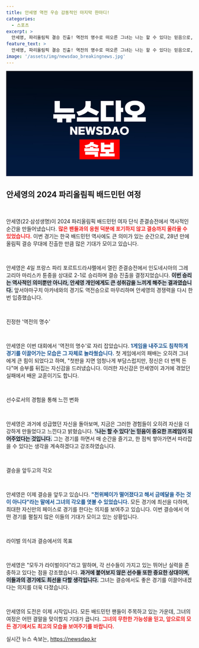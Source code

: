 ```yaml
---
title: 안세영 역전 우승 감동적인 마지막 한마디!
categories:
  - 스포츠
excerpt: >
  안세영, 파리올림픽 결승 진출! 역전의 명수로 떠오른 그녀는 나는 할 수 있다는 믿음으로, 세계 강자들과의 격돌을 준비 중입니다. 천위페이를 향한 도전도 예고한 그녀의 끈질긴 승부욕에 주목하세요!
feature_text: >
  안세영, 파리올림픽 결승 진출! 역전의 명수로 떠오른 그녀는 나는 할 수 있다는 믿음으로, 세계 강자들과의 격돌을 준비 중입니다. 천위페이를 향한 도전도 예고한 그녀의 끈질긴 승부욕에 주목하세요!
image: '/assets/img/newsdao_breakingnews.jpg'
---
```


<p><img src="/assets/img/newsdao_breakingnews.jpg" alt="pcversion 속보" /></p>

<h2 data-ke-size="size26">안세영의 2024 파리올림픽 배드민턴 여정</h2>

<p data-ke-size="size16">&nbsp;</p>

<p>안세영(22·삼성생명)이 2024 파리올림픽 배드민턴 여자 단식 준결승전에서 역사적인 순간을 만들어냈습니다. <b><span style="color: #ee2323;">많은 팬들과의 응원 덕분에 포기하지 않고 결승까지 올라올 수 있었습니다.</span></b> 이번 경기는 한국 배드민턴 역사에도 큰 의미가 있는 순간으로, 28년 만에 올림픽 결승 무대에 진출한 만큼 많은 기대가 모이고 있습니다. </p>

<p data-ke-size="size16">&nbsp;</p>

<p>안세영은 4일 프랑스 파리 포르트드라샤펠에서 열린 준결승전에서 인도네시아의 그레고리아 마리스카 툰중을 상대로 2-1로 승리하며 결승 진출을 결정지었습니다. <b><span style="background-color: #21538527;">이번 승리는 역사적인 의미뿐만 아니라, 안세영 개인에게도 큰 성취감을 느끼게 해주는 결과였습니다.</span></b> 앞서야마구치 아카네와의 경기도 역전승으로 마무리하며 안세영의 경쟁력을 다시 한 번 입증했습니다. </p>

<p data-ke-size="size16">&nbsp;</p>

<p>진정한 '역전의 명수'</p>

<p data-ke-size="size16">&nbsp;</p>

<p>안세영은 이번 대회에서 '역전의 명수'로 자리 잡았습니다. <b><span style="color: #1a5490;">1게임을 내주고도 침착하게 경기를 이끌어가는 모습은 그 자체로 놀라웠습니다.</span></b> 첫 게임에서의 패배는 오히려 그녀에게 큰 힘이 되었다고 하며, "첫판을 지면 엄청나게 부담스럽지만, 정신은 더 번쩍 든다"며 승부를 뒤집는 자신감을 드러냈습니다. 이러한 자신감은 안세영이 과거에 겪었던 실패에서 배운 교훈이기도 합니다. </p>

<p data-ke-size="size16">&nbsp;</p>

<p>선수로서의 경험을 통해 느낀 변화</p>

<p data-ke-size="size16">&nbsp;</p>

<p>안세영은 과거에 성급했던 자신을 돌아보며, 지금은 그러한 경험들이 오히려 자신을 더 강하게 만들었다고 느낀다고 밝혔습니다. <b><span style="background-color: #21538527;">'나는 할 수 있다'는 믿음이 중요한 프레임이 되어주었다는 것입니다.</span></b> 그는 경기를 하면서 매 순간을 즐기고, 한 점씩 쌓아가면서 따라잡을 수 있다는 생각을 계속하겠다고 강조하였습니다. </p>

<p data-ke-size="size16">&nbsp;</p>

<p>결승을 앞두고의 각오</p>

<p data-ke-size="size16">&nbsp;</p>

<p>안세영은 이제 결승을 앞두고 있습니다. <b><span style="color: #1a5490;">"천위페이가 떨어졌다고 해서 금메달을 주는 것이 아니다"라는 말에서 그녀의 각오를 엿볼 수 있었습니다.</span></b> 모든 경기에 최선을 다하며, 최대한 자신만의 페이스로 경기를 한다는 의지를 보여주고 있습니다. 이번 결승에서 어떤 경기를 펼칠지 많은 이들의 기대가 모이고 있는 상황입니다.</p>

<p data-ke-size="size16">&nbsp;</p>

<p>라이벌 의식과 결승에서의 목표</p>

<p data-ke-size="size16">&nbsp;</p>

<p>안세영은 "모두가 라이벌이다"라고 말하며, 각 선수들이 가지고 있는 뛰어난 실력을 존중하고 있다는 점을 강조했습니다. <b><span style="background-color: #21538527;">과거에 붙어보지 않은 선수들 또한 중요한 상대이며, 이들과의 경기에도 최선을 다할 생각입니다.</span></b> 그녀는 결승에서도 좋은 경기를 이끌어내겠다는 의지를 더욱 다졌습니다.</p>

<p data-ke-size="size16">&nbsp;</p>

<p>안세영의 도전은 이제 시작입니다. 모든 배드민턴 팬들이 주목하고 있는 가운데, 그녀의 여정은 어떤 결말을 맞이할지 기대가 큽니다. <b><span style="color: #ee2323;">그녀의 무한한 가능성을 믿고, 앞으로의 모든 경기에서도 최고의 모습을 보여주기를 바랍니다.</span></b></p>
실시간 뉴스 속보는, <a href="https://newsdao.kr" rel="dofollow">https://newsdao.kr</a>



